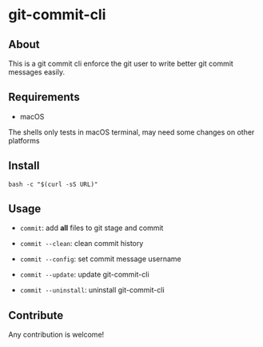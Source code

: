 # git-commit-cli

## About

This is a git commit cli enforce the git user to write better git commit messages easily.

## Requirements

- macOS

The shells only tests in macOS terminal, may need some changes on other platforms

## Install

```
bash -c "$(curl -sS URL)"
```

## Usage

- `commit`: add **all** files to git stage and commit

- `commit --clean`: clean commit history

- `commit --config`: set commit message username

- `commit --update`: update git-commit-cli

- `commit --uninstall`: uninstall git-commit-cli

## Contribute

Any contribution is welcome!